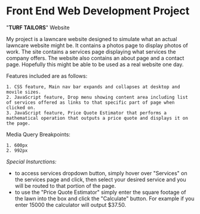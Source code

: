 # Front End Web Development Project 

"**TURF TAILORS**" Website

My project is a lawncare website designed to simulate what an actual lawncare website might be.
It contains a photos page to display photos of work. The site contains a services page displaying what services the company offers. The website also contains an about page and a contact page. Hopefully this might be able to be used as a real website one day.

Features included are as follows:

    1. CSS feature, Main nav bar expands and collapses at desktop and movile sizes.
    2. JavaScript feature, Drop menu showing content area including list of services offered as links to that specific part of page when clicked on.
    3. JavaScript feature, Price Quote Estimator that performs a mathematical operation that outputs a price quote and displays it on the page.

Media Query Breakpoints:

    1. 600px
    2. 992px

*Special Insturctions:*
- to access services dropdown button, simply hover over "Services" on the services page and click, then select your desired service and you will be routed to that portion of the page. 
- to use the "Price Quote Estimator" simply enter the square footage of the lawn into the box and click the "Calculate" button. For example if you enter 15000 the calculator will output $37.50.

